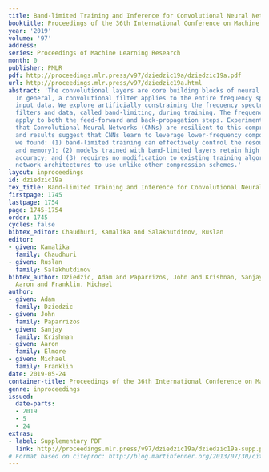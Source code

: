 ```yaml
---
title: Band-limited Training and Inference for Convolutional Neural Networks
booktitle: Proceedings of the 36th International Conference on Machine Learning
year: '2019'
volume: '97'
address: 
series: Proceedings of Machine Learning Research
month: 0
publisher: PMLR
pdf: http://proceedings.mlr.press/v97/dziedzic19a/dziedzic19a.pdf
url: http://proceedings.mlr.press/v97/dziedzic19a.html
abstract: 'The convolutional layers are core building blocks of neural network architectures.
  In general, a convolutional filter applies to the entire frequency spectrum of the
  input data. We explore artificially constraining the frequency spectra of these
  filters and data, called band-limiting, during training. The frequency domain constraints
  apply to both the feed-forward and back-propagation steps. Experimentally, we observe
  that Convolutional Neural Networks (CNNs) are resilient to this compression scheme
  and results suggest that CNNs learn to leverage lower-frequency components. In particular,
  we found: (1) band-limited training can effectively control the resource usage (GPU
  and memory); (2) models trained with band-limited layers retain high prediction
  accuracy; and (3) requires no modification to existing training algorithms or neural
  network architectures to use unlike other compression schemes.'
layout: inproceedings
id: dziedzic19a
tex_title: Band-limited Training and Inference for Convolutional Neural Networks
firstpage: 1745
lastpage: 1754
page: 1745-1754
order: 1745
cycles: false
bibtex_editor: Chaudhuri, Kamalika and Salakhutdinov, Ruslan
editor:
- given: Kamalika
  family: Chaudhuri
- given: Ruslan
  family: Salakhutdinov
bibtex_author: Dziedzic, Adam and Paparrizos, John and Krishnan, Sanjay and Elmore,
  Aaron and Franklin, Michael
author:
- given: Adam
  family: Dziedzic
- given: John
  family: Paparrizos
- given: Sanjay
  family: Krishnan
- given: Aaron
  family: Elmore
- given: Michael
  family: Franklin
date: 2019-05-24
container-title: Proceedings of the 36th International Conference on Machine Learning
genre: inproceedings
issued:
  date-parts:
  - 2019
  - 5
  - 24
extras:
- label: Supplementary PDF
  link: http://proceedings.mlr.press/v97/dziedzic19a/dziedzic19a-supp.pdf
# Format based on citeproc: http://blog.martinfenner.org/2013/07/30/citeproc-yaml-for-bibliographies/
---
```

